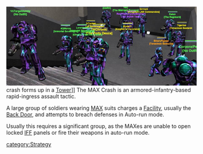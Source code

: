 ![](images/Max_Crash.jpg "fig:Max_Crash.jpg") crash forms up in a
[Tower](Tower.md "wikilink")\]\] The MAX Crash is an armored-infantry-based
rapid-ingress assault tactic.

A large group of soldiers wearing [MAX](MAX.md "wikilink") suits charges a
[Facility](Facility.md "wikilink"), usually the [Back
Door](Back_Door.md "wikilink"), and attempts to breach defenses in Auto-run
mode.

Usually this requires a significant group, as the MAXes are unable to
open locked [IFF](IFF.md "wikilink") panels or fire their weapons in
auto-run mode.

[category:Strategy](category:Strategy.md "wikilink")
